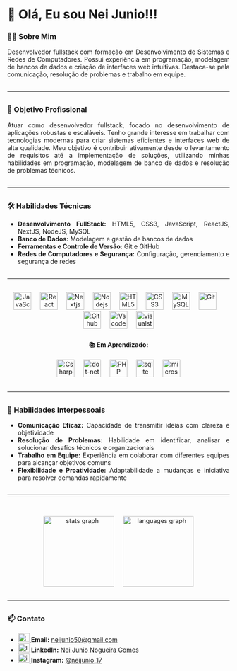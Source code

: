 <h1 align="left">👋 Olá, Eu sou Nei Junio!!!</h1>

###

<h3 align="left">👨‍💻 Sobre Mim</h3>

<p align="justify">
Desenvolvedor fullstack com formação em Desenvolvimento de Sistemas e Redes de Computadores. Possui experiência em programação, modelagem de bancos de dados e criação de interfaces web intuitivas. Destaca-se pela comunicação, resolução de problemas e trabalho em equipe.
</p>

###
<hr style="margin: 30px 0;" />
<h3 align="left">🎯 Objetivo Profissional</h3>

<p align="justify">Atuar como desenvolvedor fullstack, focado no desenvolvimento de aplicações robustas e escaláveis. Tenho grande interesse em trabalhar com tecnologias modernas para criar sistemas eficientes e interfaces web de alta qualidade. Meu objetivo é contribuir ativamente desde o levantamento de requisitos até a implementação de soluções, utilizando minhas habilidades em programação, modelagem de banco de dados e resolução de problemas técnicos.</p>

###
<!-- <hr style="width: 100%;"> -->
<hr style="margin: 30px 0;" />
<h3 align="left">🛠️ Habilidades Técnicas</h3>

<ul>
  <li align="justify"><strong>Desenvolvimento FullStack:</strong> HTML5, CSS3, JavaScript, ReactJS, NextJS, NodeJS, MySQL</li>
  <li align="justify"><strong>Banco de Dados:</strong> Modelagem e gestão de bancos de dados</li>
  <li align="justify"><strong>Ferramentas e Controle de Versão:</strong> Git e GitHub</li>
  <li align="justify"><strong>Redes de Computadores e Segurança:</strong> Configuração, gerenciamento e segurança de redes</li>
</ul>

###

<!-- <hr style="width: 100%;"> -->
<hr style="margin: 30px 0;" />

<div align="center">
  <img src="https://skillicons.dev/icons?i=js" height="40" alt="JavaScript" Title="JavaScript" />
  <img width="12" />
  <img src="https://skillicons.dev/icons?i=react" height="40" alt="React" Title="React" />
  <img width="12" />
  <img src="https://skillicons.dev/icons?i=nextjs" height="40" alt="Nextjs" Title="Nextjs" />
  <img width="12" />
  <img src="https://skillicons.dev/icons?i=nodejs" height="40" alt="Nodejs" Title="Nodejs" />
  <img width="12" />
  <img src="https://skillicons.dev/icons?i=html" height="40" alt="HTML5" Title="HTML5" />
  <img width="12" />
  <img src="https://skillicons.dev/icons?i=css" height="40" alt="CSS3" Title="CSS3" />
  <img width="12" />
  <img src="https://skillicons.dev/icons?i=mysql" height="40" alt="MySQL" Title="MySQL" />
  <img width="12" />
  <img src="https://skillicons.dev/icons?i=git" height="40" alt="Git" Title="Git" />
  <img width="12" />
  <img src="https://skillicons.dev/icons?i=github" height="40" alt="Github" Title="Github" />
  <img width="12" />
  <img src="https://skillicons.dev/icons?i=vscode" height="40" alt="Vscode" Title="Vscode" />
  <img width="12" />
  <img src="https://skillicons.dev/icons?i=visualstudio" height="40" alt="visualstudio" Title="VisualStudio"  />
  
  
</div>

###

<div align="center">
  <h4 align="center">📚 Em Aprendizado: </h3>

  <img src="https://skillicons.dev/icons?i=cs" height="40" alt="Csharp" Title="Csharp" />
  <img width="12" />
  <img src="https://skillicons.dev/icons?i=dotnet" height="40" alt="dot-net" Title="Dot-Net" />
  <img width="12" />
  <img src="https://skillicons.dev/icons?i=php" height="40" alt="PHP" Title="PHP" />
  <img width="12" />
  <img src="https://skillicons.dev/icons?i=sqlite" height="40" alt="sqlite" Title="Sqlite" />
  <img width="12" />
  <img src="https://cdn.jsdelivr.net/gh/devicons/devicon/icons/microsoftsqlserver/microsoftsqlserver-plain.svg" height="40" alt="microsoftsqlserver" Title="SQL Server" />


</div>

###
<!-- <hr style="width: 100%;"> -->
<hr style="margin: 30px 0;" />
<h3 align="left">🤝 Habilidades Interpessoais</h3>

<ul>
  <li align="justify"><strong>Comunicação Eficaz:</strong> Capacidade de transmitir ideias com clareza e objetividade</li>
  <li align="justify"><strong>Resolução de Problemas:</strong> Habilidade em identificar, analisar e solucionar desafios técnicos e organizacionais</li>
  <li align="justify"><strong>Trabalho em Equipe:</strong> Experiência em colaborar com diferentes equipes para alcançar objetivos comuns</li>
  <li align="justify"><strong>Flexibilidade e Proatividade:</strong> Adaptabilidade a mudanças e iniciativa para resolver demandas rapidamente</li>
</ul>

###

<!-- <hr style="width: 100%;"> -->
<hr style="margin: 30px 0;" />
<br clear="both">
<div align="center" style="display: flex; justify-content: center; gap: 20px;">
  <img src="https://github-readme-stats.vercel.app/api?username=NeiJunio&hide_title=false&hide_rank=false&show_icons=true&include_all_commits=true&count_private=true&disable_animations=false&theme=dracula&locale=en&hide_border=false&order=1" height="160" alt="stats graph"  />
  <img src="https://github-readme-stats.vercel.app/api/top-langs/?username=NeiJunio&theme=dracula&show_icons=true&hide_border=false&order=2&layout=compact" height="160" alt="languages graph" />
<!--   <img src="https://github-readme-stats.vercel.app/api/top-langs?username=NeiJunio&locale=en&hide_title=false&layout=compact&card_width=320&langs_count=10&theme=dracula&hide_border=false&order=2" height="160" alt="languages graph"  /> -->
</div>

###
<!-- <hr style="width: 100%;"> -->
<hr style="margin: 30px 0;" />
<h3 align="left">📫 Contato</h3>

<ul>
  <li>
    <a href="mailto:neijunio50@gmail.com" target="_blank">
        <img src="https://raw.githubusercontent.com/maurodesouza/profile-readme-generator/master/src/assets/icons/social/gmail/default.svg" width="26" height="20" alt="gmail logo" />
    </a>
    <strong>Email:</strong>
    <a href="mailto:neijunio50@gmail.com" target="_blank">neijunio50@gmail.com</a>
</li>
<li>
    <a href="https://www.linkedin.com/in/nei-junio-nogueira-gomes/" target="_blank">
        <img src="https://raw.githubusercontent.com/maurodesouza/profile-readme-generator/master/src/assets/icons/social/linkedin/default.svg" width="26" height="20" alt="linkedin logo" />
    </a>
    <strong>LinkedIn:</strong>
    <a href="https://www.linkedin.com/in/nei-junio-nogueira-gomes/" target="_blank">Nei Junio Nogueira Gomes</a>
</li>
  <li>
    <a href="https://www.instagram.com/neijunio_17" target="_blank">
      <img src="https://raw.githubusercontent.com/maurodesouza/profile-readme-generator/master/src/assets/icons/social/instagram/default.svg" width="26" height="20" alt="instagram logo" />
    </a>
    <strong>Instagram:</strong>
    <a href="https://www.instagram.com/neijunio_17" target="_blank">@neijunio_17</a>
  </li>
</ul>

###
